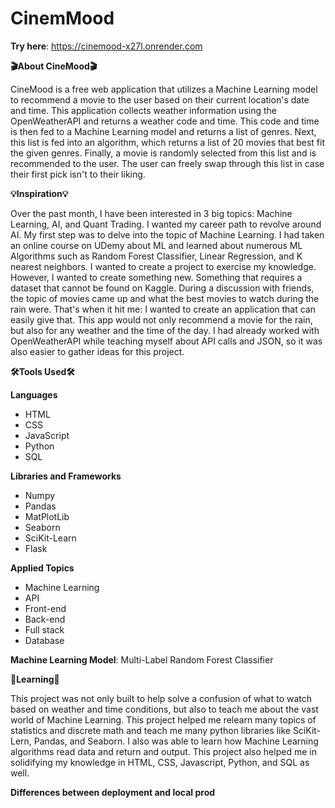 # CinemMood

**Try here**: https://cinemood-x27l.onrender.com

**🎬About CineMood🎬**

CineMood is a free web application that utilizes a Machine Learning model to recommend a movie to the user based on their current location's date and time. This application collects weather information using the OpenWeatherAPI and returns a weather code and time. This code and time is then fed to a Machine Learning model and returns a list of genres. Next, this list is fed into an algorithm, which returns a list of 20 movies that best fit the given genres. Finally, a movie is randomly selected from this list and is recommended to the user. The user can freely swap through this list in case their first pick isn't to their liking.

**💡Inspiration💡**

Over the past month, I have been interested in 3 big topics: Machine Learning, AI, and Quant Trading. I wanted my career path to revolve around AI. My first step was to delve into 
the topic of Machine Learning. I had taken an online course on UDemy about ML and learned about numerous ML Algorithms such as Random Forest Classifier, Linear Regression, and K nearest neighbors. I wanted to create a project to exercise my knowledge. However, I wanted to create something new. Something that requires a dataset that cannot be found on Kaggle. During a discussion with friends, the topic of movies came up and what the best movies to watch during the rain were. That's when it hit me: I wanted to create an application that can easily give that. This app would not only recommend a movie for the rain, but also for any weather and the time of the day. I had already worked with OpenWeatherAPI while teaching myself about API calls and JSON, so it was also easier to gather ideas for this project.


**🛠️Tools Used🛠️**

**Languages**
* HTML
* CSS
* JavaScript
* Python
* SQL


**Libraries and Frameworks** 
* Numpy
* Pandas
* MatPlotLib
* Seaborn
* SciKit-Learn
* Flask

**Applied Topics** 
* Machine Learning
* API
* Front-end
* Back-end
* Full stack
* Database

**Machine Learning Model**: Multi-Label Random Forest Classifier

**📝Learning📝**

This project was not only built to help solve a confusion of what to watch based on weather and time conditions, but also to teach me about the vast world of Machine Learning.
This project helped me relearn many topics of statistics and discrete math and teach me many python libraries like SciKit-Lern, Pandas, and Seaborn. I also was able to learn how Machine Learning algorithms read data and return and output. This project also helped me in solidifying my knowledge in HTML, CSS, Javascript, Python, and SQL as well. 

**Differences between deployment and local prod**
